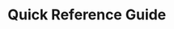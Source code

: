 # Quick Reference Guide

<script setup>
import APIReferenceCards from '../.vitepress/components/APIReferenceCards.vue'
</script>

<APIReferenceCards />